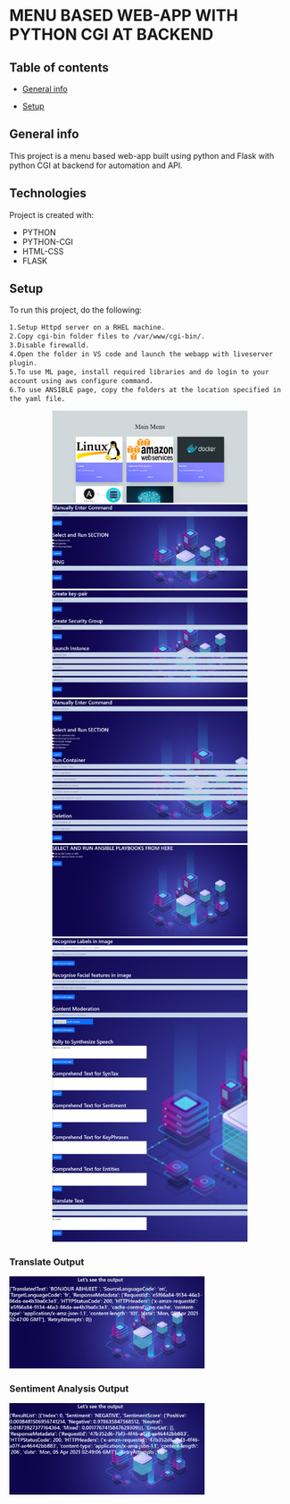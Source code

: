 # MENU BASED WEB-APP WITH PYTHON CGI AT BACKEND
## Table of contents
* [General info](#general-info)

* [Setup](#setup)

## General info
This project is a menu based web-app built using python and Flask with python CGI at backend for automation and API.

	
## Technologies
Project is created with:
* PYTHON
* PYTHON-CGI
* HTML-CSS
* FLASK

	
## Setup
To run this project, do the following:

```
1.Setup Httpd server on a RHEL machine.
2.Copy cgi-bin folder files to /var/www/cgi-bin/.
3.Disable firewalld.
4.Open the folder in VS code and launch the webapp with liveserver plugin.
5.To use ML page, install required libraries and do login to your account using aws configure command.
6.To use ANSIBLE page, copy the folders at the location specified in the yaml file.
```
<p align="center">
  <img src="/ss/ss1.png" width="350" >
	<br>
  <img src="/ss/ss2.png" width="350" >
	<br>
 <img src="/ss/ss3.png" width="350">
	<br>
   <img src="/ss/ss4.png" width="350">
	<br>
   <img src="/ss/ss5.png" width="350">
	<br>
	 <img src="/ss/ss6.png" width="350">
	<br>
	<h3 style=style="position: absolute;left: 35%;">Translate Output</h3>
	<img src="/ss/ss7.png" width="350">
	<br>
	<h3 style=style="position: absolute;left: 35%;">Sentiment Analysis Output</h3>
	<img src="/ss/ss8.png" width="350">
	<br>
</p>
